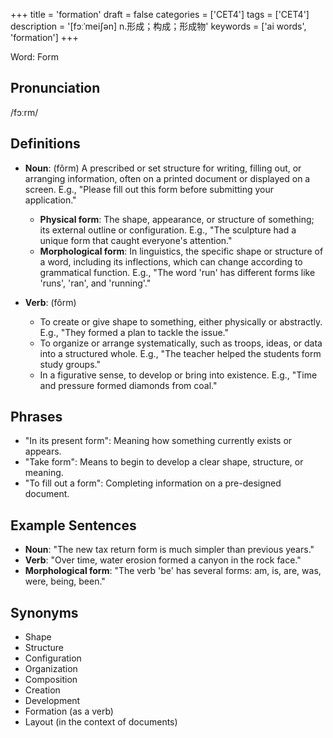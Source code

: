 +++
title = 'formation'
draft = false
categories = ['CET4']
tags = ['CET4']
description = '[fɔːˈmei∫ən] n.形成；构成；形成物'
keywords = ['ai words', 'formation']
+++

Word: Form
## Pronunciation
/fɔːrm/

## Definitions
- **Noun**: (fôrm) A prescribed or set structure for writing, filling out, or arranging information, often on a printed document or displayed on a screen. E.g., "Please fill out this form before submitting your application."
  - **Physical form**: The shape, appearance, or structure of something; its external outline or configuration. E.g., "The sculpture had a unique form that caught everyone's attention."
  - **Morphological form**: In linguistics, the specific shape or structure of a word, including its inflections, which can change according to grammatical function. E.g., "The word 'run' has different forms like 'runs', 'ran', and 'running'."
  
- **Verb**: (fôrm) 
  - To create or give shape to something, either physically or abstractly. E.g., "They formed a plan to tackle the issue."
  - To organize or arrange systematically, such as troops, ideas, or data into a structured whole. E.g., "The teacher helped the students form study groups."
  - In a figurative sense, to develop or bring into existence. E.g., "Time and pressure formed diamonds from coal."

## Phrases
- "In its present form": Meaning how something currently exists or appears.
- "Take form": Means to begin to develop a clear shape, structure, or meaning.
- "To fill out a form": Completing information on a pre-designed document.

## Example Sentences
- **Noun**: "The new tax return form is much simpler than previous years."
- **Verb**: "Over time, water erosion formed a canyon in the rock face."
- **Morphological form**: "The verb 'be' has several forms: am, is, are, was, were, being, been."

## Synonyms
- Shape
- Structure
- Configuration
- Organization
- Composition
- Creation
- Development
- Formation (as a verb)
- Layout (in the context of documents)
